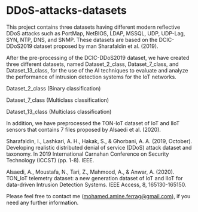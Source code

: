 # DDoS-attacks-datasets
This project contains three datasets having different modern reflective DDoS attacks such as PortMap, NetBIOS, LDAP, MSSQL, UDP, UDP-Lag, SYN, NTP, DNS, and SNMP. These datasets are based on the DCIC-DDoS2019 dataset proposed by man Sharafaldin et al. (2019).

After the pre-processing of the DCIC-DDoS2019 dataset, we have created three different datasets, named Dataset_2_class, Dataset_7_class, and Dataset_13_class, for the use of the AI techniques to evaluate and analyze the performance of intrusion detection systems for the IoT networks.


Dataset_2_class  (Binary classification)

Dataset_7_class  (Multiclass classification)

Dataset_13_class  (Multiclass classification)

In addition, we have preprocessed the TON-IoT dataset of IoT and IIoT sensors that contains 7 files proposed by Alsaedi et al. (2020).

Sharafaldin, I., Lashkari, A. H., Hakak, S., & Ghorbani, A. A. (2019, October). Developing realistic distributed denial of service (DDoS) attack dataset and taxonomy. In 2019 International Carnahan Conference on Security Technology (ICCST) (pp. 1-8). IEEE.

Alsaedi, A., Moustafa, N., Tari, Z., Mahmood, A., & Anwar, A. (2020). TON_IoT telemetry dataset: a new generation dataset of IoT and IIoT for data-driven Intrusion Detection Systems. IEEE Access, 8, 165130-165150.

Please feel free to contact me (mohamed.amine.ferrag@gmail.com), if you need any further information.
